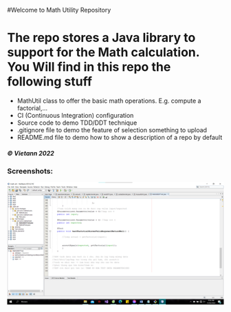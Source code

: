#Welcome to Math Utility Repository

# The repo stores a Java library to support for the Math calculation. You Will find in this repo the following stuff

* MathUtil class to offer the basic math operations. E.g. compute a factorial,...
* CI (Continuous Integration) configuration
* Source code to demo TDD/DDT technique
* .gitignore file to demo the feature of selection something to upload
* README.md file to demo how to show a description of a repo by default

##### © Vietann 2022

### Screenshots:
![Source code of DDT/TDD using Junit](https://github.com/Vietann01/math-util/blob/main/screenshots/DDT-with-TDD-using-JUnit.png) 